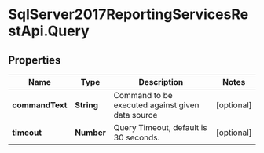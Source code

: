 # SqlServer2017ReportingServicesRestApi.Query

## Properties
Name | Type | Description | Notes
------------ | ------------- | ------------- | -------------
**commandText** | **String** | Command to be executed against given data source | [optional] 
**timeout** | **Number** | Query Timeout, default is 30 seconds. | [optional] 


